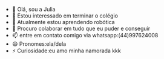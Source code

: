 - 👋 Olá, sou a Julia
- 👀 Estou interessado em terminar o colégio 
- 🌱 Atualmente estou aprendendo robótica 
- 💞️ Procuro colaborar em tudo que eu puder e conseguir 
- 📫 entre em contato comigo via whatsapp:(44)997624008
- 😄 Pronomes:ela/dela
- ⚡ Curiosidade:eu amo minha namorada kkk


